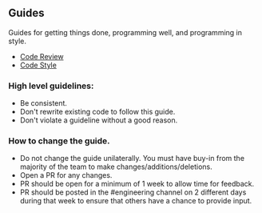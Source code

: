 Guides
---
Guides for getting things done, programming well, and programming in style.

* [Code Review](/code_review)
* [Code Style](/code_style)

### High level guidelines:
* Be consistent.
* Don't rewrite existing code to follow this guide.
* Don't violate a guideline without a good reason.

### How to change the guide. ###
* Do not change the guide unilaterally.  You must have buy-in from the majority of the team to make changes/additions/deletions.
* Open a PR for any changes.
* PR should be open for a minimum of 1 week to allow time for feedback.
* PR should be posted in the #engineering channel on 2 different days during that week to ensure that others have a chance to provide input.

